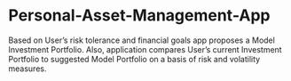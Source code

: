 # Personal-Asset-Management-App
Based on User’s risk tolerance and financial goals app proposes a Model Investment Portfolio. Also, application  compares User’s current Investment Portfolio to suggested Model Portfolio on a basis of risk and volatility measures. 
